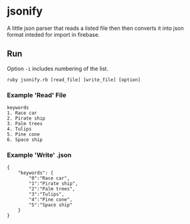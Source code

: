 # jsonify

A little json parser that reads a listed file then then converts it into json format inteded for import in firebase.

## Run
Option ```-i``` includes numbering of the list.
```
ruby jsonify.rb [read_file] [write_file] [option]
```

### Example 'Read' File
```
keywords
1. Race car
2. Pirate ship
3. Palm trees
4. Tulips
5. Pine cone
6. Space ship
```
### Example 'Write' .json
```
{
	"keywords": {
		"0":"Race car",
		"1":"Pirate ship",
		"2":"Palm trees",
		"3":"Tulips",
		"4":"Pine cone",
		"5":"Space ship"
	}
}
```
